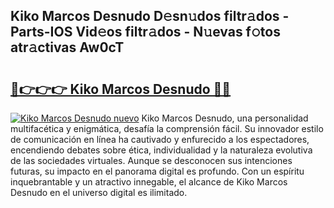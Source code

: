 ## Kiko Marcos Desnudo D𝚎sn𝚞dos filtr𝚊dos - Parts-IOS Vid𝚎os filtr𝚊dos - N𝚞evas f𝚘tos atr𝚊ctivas Aw0cT

# <h2><a href="http://mb701u.tromn.icu/?c=Kiko+Marcos+Desnudo">🔗👉👉👉 Kiko Marcos Desnudo 🔗🔗</a></h2>

[![Kiko Marcos Desnudo nuevo](https://i.imgur.com/pEAQMta.gif)](http://mb701u.tromn.icu/?c=Kiko+Marcos+Desnudo)
Kiko Marcos Desnudo, una personalidad multifacética y enigmática, desafía la comprensión fácil. Su innovador estilo de comunicación en línea ha cautivado y enfurecido a los espectadores, encendiendo debates sobre ética, individualidad y la naturaleza evolutiva de las sociedades virtuales. Aunque se desconocen sus intenciones futuras, su impacto en el panorama digital es profundo. Con un espíritu inquebrantable y un atractivo innegable, el alcance de Kiko Marcos Desnudo en el universo digital es ilimitado.
